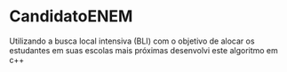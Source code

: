 # CandidatoENEM
Utilizando a busca local intensiva (BLI) com o objetivo de alocar os estudantes em suas escolas mais próximas desenvolvi este algoritmo em c++
